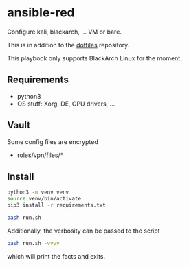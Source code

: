 # ansible-red
Configure kali, blackarch, ... VM or bare.

This is in addition to the [dotfiles](https://github.com/gillouche/dotfiles) repository.

This playbook only supports BlackArch Linux for the moment.

## Requirements

* python3
* OS stuff: Xorg, DE, GPU drivers, ...

## Vault
Some config files are encrypted

* roles/vpn/files/*

## Install

```bash
python3 -m venv venv
source venv/bin/activate
pip3 install -r requirements.txt

bash run.sh
```

Additionally, the verbosity can be passed to the script

```bash
bash run.sh -vvvv
```

which will print the facts and exits.
